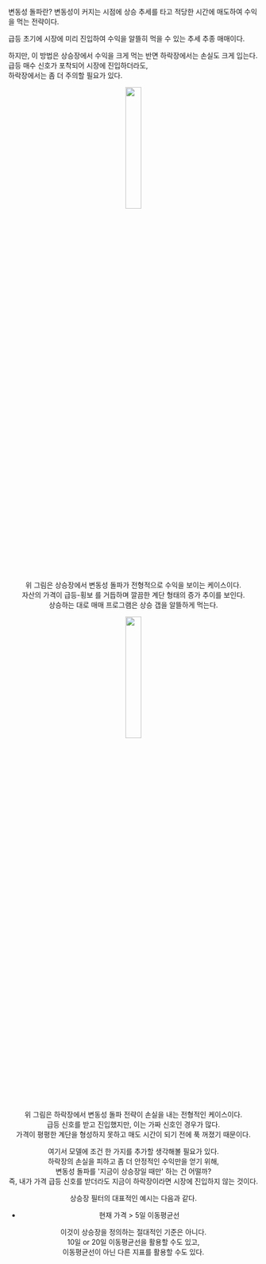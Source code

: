변동성 돌파란?
변동성이 커지는 시점에 상승 추세를 타고 
적당한 시간에 매도하여 수익을 먹는 전략이다.  

급등 초기에 시장에 미리 진입하여 
수익을 알뜰히 먹을 수 있는 추세 추종 매매이다.

하지만, 이 방법은 상승장에서 수익을 크게 먹는 반면
하락장에서는 손실도 크게 입는다.
급등 매수 신호가 포착되어 시장에 진입하더라도,  
하락장에서는 좀 더 주의할 필요가 있다.

<center><img src="https://img1.daumcdn.net/thumb/R1280x0/?scode=mtistory2&fname=https%3A%2F%2Fk.kakaocdn.net%2Fdn%2Fc0FNuC%2Fbtqv5hx7Bvc%2FVMdf3gKHlLlHfUekqPZeFK%2Fimg.png" width = 25%>

위 그림은 상승장에서 변동성 돌파가 전형적으로 수익을 보이는 케이스이다.  
자산의 가격이 급등-횡보 를 거듭하며 깔끔한 계단 형태의 증가 추이를 보인다.  
상승하는 대로 매매 프로그램은 상승 갭을 알뜰하게 먹는다.  


<center><img src="https://img1.daumcdn.net/thumb/R1280x0/?scode=mtistory2&fname=https%3A%2F%2Fk.kakaocdn.net%2Fdn%2FbNDHk1%2Fbtqv6El88JR%2FhPkBRTsLvaZdf7WeB9JEpk%2Fimg.png" width = 25%>


위 그림은 하락장에서 변동성 돌파 전략이 손실을 내는 전형적인 케이스이다.  
급등 신호를 받고 진입했지만, 이는 가짜 신호인 경우가 많다.  
가격이 평평한 계단을 형성하지 못하고 매도 시간이 되기 전에 푹 꺼졌기 때문이다.


여기서 모델에 조건 한 가지를 추가할 생각해볼 필요가 있다.  
하락장의 손실을 피하고 좀 더 안정적인 수익만을 얻기 위해,  
변동성 돌파를 '지금이 상승장일 때만' 하는 건 어떨까?  
즉, 내가 가격 급등 신호를 받더라도 지금이 하락장이라면 시장에 진입하지 않는 것이다.
 

상승장 필터의 대표적인 예시는 다음과 같다.  
- 현재 가격 > 5일 이동평균선
 
 
이것이 상승장을 정의하는 절대적인 기준은 아니다.  
10일 or 20일 이동평균선을 활용할 수도 있고,  
이동평균선이 아닌 다른 지표를 활용할 수도 있다.
